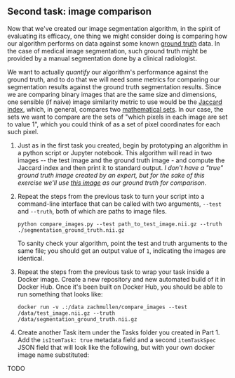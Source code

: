 ## Second task: image comparison

Now that we've created our image segmentation algorithm, in the spirit of evaluating its efficacy, one thing we might consider doing
is comparing how our algorithm performs on data against some known [ground truth](https://en.wikipedia.org/wiki/Ground_truth) data.
In the case of medical image segmentation, such ground truth might be provided by a manual segmentation done by a clinical radiologist.

We want to actually *quantify* our algorithm's performance against the ground truth, and to do that we will need some metrics for
comparing our segmentation results against the ground truth segmentation results. Since we are comparing binary images that are the
same size and dimensions, one sensible (if naive) image similarity metric to use would be the [Jaccard index](https://en.wikipedia.org/wiki/Jaccard_index),
which, in general, compares two [mathematical sets](https://en.wikipedia.org/wiki/Set_(mathematics)). In our case, the sets we want to
compare are the sets of "which pixels in each image are set to value 1", which you could think of as a set of pixel coordinates for
each such pixel.

1. Just as in the first task you created, begin by prototyping an algorithm in a python script or Jupyter notebook. This algorithm
   will read in two images -- the test image and the ground truth image - and compute the Jaccard index and then print it to
   standard output. *I don't have a "true" ground truth image created by an expert, but for the sake of this exercise we'll use
   [this image](http://34.229.214.79/#item/596653014d2d8d0db53d35e0) as our ground truth for comparison.*
   
1. Repeat the steps from the previous task to turn your script into a command-line interface that can be called with two arguments,
   `--test` and `--truth`, both of which are paths to image files.
   
   `python compare_images.py --test path_to_test_image.nii.gz --truth ./segmentation_ground_truth.nii.gz`
   
   To sanity check your algorithm, point the test and truth arguments to the same file; you should get an output value of `1`,
   indicating the images are identical.

1. Repeat the steps from the previous task to wrap your task inside a Docker image. Create a new repository and new automated
   build of it in Docker Hub. Once it's been built on Docker Hub, you should be able to run something that looks like:
   
   `docker run -v .:/data zachmullen/compare_images --test /data/test_image.nii.gz --truth /data/segmentation_ground_truth.nii.gz`

1. Create another Task item under the Tasks folder you created in Part 1. Add the `isItemTask: true` metadata field and a second
  `itemTaskSpec` JSON field that will look like the following, but with your own docker image name substituted:
  
  TODO
   
